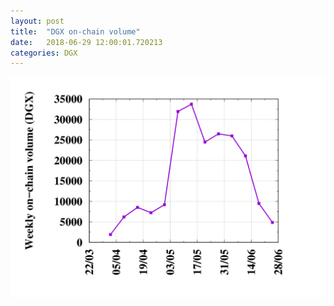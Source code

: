 ```yaml
---
layout: post
title:  "DGX on-chain volume"
date:   2018-06-29 12:00:01.720213
categories: DGX
---
```


![DGX volume graph](dgxvolume_scripts/out.png)


